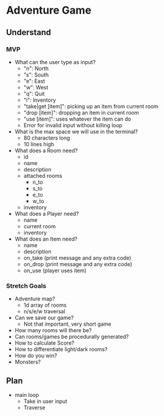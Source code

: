 # Adventure Game

## Understand

### MVP

-   What can the user type as input?
    -   "n":               North
    -   "s":               South
    -   "e":               East
    -   "w":               West
    -   "q":               Quit
    -   "i":               Inventory
    -   "take|get [item]": picking up an item from current room
    -   "drop [item]":     dropping an item in current room
    -   "use [item]":      uses whatever the item can do
    -   Error for invalid input without killing loop
-   What is the max space we will use in the terminal?
    -   80 characters long
    -   10 lines high
-   What does a Room need?
    -   id
    -   name
    -   description
    -   attached rooms
        -   n_to
        -   s_to
        -   e_to
        -   w_to
    -   inventory
-   What does a Player need?
    -   name
    -   current room
    -   inventory
-   What does an Item need?
    -   name
    -   description
    -   on_take (print message and any extra code)
    -   on_drop (print message and any extra code)
    -   on_use (player uses item)

### Stretch Goals

-   Adventure map?
    -   1d array of rooms
    -   n/s/e/w traversal
-   Can we save our game?
    -   Not that important, very short game
-   How many rooms will there be?
-   Can rooms/games be procedurally generated?
-   How to calculate Score?
-   How to differentiate light/dark rooms?
-   How do you win?
-   Monsters?

## Plan

-   main loop
    -   Take in user input
    -   Traverse 